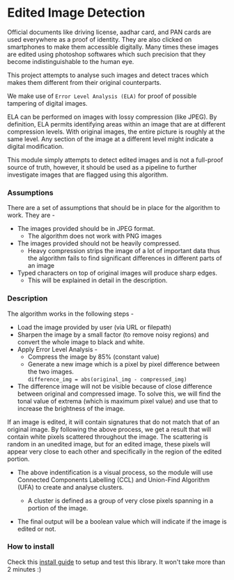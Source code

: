 # Edited Image Detection

Official documents like driving license, aadhar card, and PAN cards are used everywhere as a proof of identity. They are also clicked on smartphones to make them accessible digitally. Many times these images are edited using photoshop softwares which such precision that they become indistinguishable to the human eye.

This project attempts to analyse such images and detect traces which makes them different from their original counterparts.

We make use of `Error Level Analysis (ELA)` for proof of possible tampering of digital images.

ELA can be performed on images with lossy compression (like JPEG). By definition, ELA permits identifying areas within an image that are at different compression levels. With original images, the entire picture is roughly at the same level. Any section of the image at a different level might indicate a digital modification.

This module simply attempts to detect edited images and is not a full-proof source of truth, however, it should be used as a pipeline to further investigate images that are flagged using this algorithm.

### Assumptions
There are a set of assumptions that should be in place for the algorithm to work. They are - 
- The images provided should be in JPEG format.<br>
    - The algorithm does not work with PNG images
- The images provided should not be heavily compressed.<br>
    - Heavy compression strips the image of a lot of important data thus the algorithm fails to find significant differences in different parts of an image
- Typed characters on top of original images will produce sharp edges.<br>
    - This will be explained in detail in the description.

### Description
The algorithm works in the following steps - 
- Load the image provided by user (via URL or filepath)
- Sharpen the image by a small factor (to remove noisy regions) and convert the whole image to black and white.
- Apply Error Level Analysis -
    + Compress the image by 85% (constant value)
    + Generate a new image which is a pixel by pixel difference between the two images.<br>
    `difference_img = abs(original_img - compressed_img)`
- The difference image will not be visible because of close difference between original and compressed image. To solve this, we will find the tonal value of extrema (which is maximum pixel value) and use that to increase the brightness of the image.

If an image is edited, it will contain signatures that do not match that of an original image. By following the above process, we get a result that will contain white pixels scattered throughout the image. The scattering is random in an unedited image, but for an edited image, these pixels will appear very close to each other and specifically in the region of the edited portion.

- The above indentification is a visual process, so the module will use Connected Components Labelling (CCL) and Union-Find Algorithm (UFA) to create and analyse clusters.
    + A cluster is defined as a group of very close pixels spanning in a portion of the image.

- The final output will be a boolean value which will indicate if the image is edited or not.

### How to install
Check this [install guide](https://github.com/thatsKevinJain/edited-images-analyser/blob/master/INSTALL.md) to setup and test this library. It won't take more than 2 minutes :)
